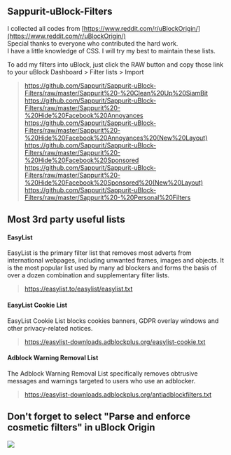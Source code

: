 ## Sappurit-uBlock-Filters
I collected all codes from [https://www.reddit.com/r/uBlockOrigin/](https://www.reddit.com/r/uBlockOrigin/)                
Special thanks to everyone who contributed the hard work.  
I have a little knowledge of CSS. I will try my best to maintain these lists.

To add my filters into uBlock, just click the RAW button and copy those link to your uBlock Dashboard > Filter lists > Import  
> https://github.com/Sappurit/Sappurit-uBlock-Filters/raw/master/Sappurit%20-%20Clean%20Up%20SiamBit
> https://github.com/Sappurit/Sappurit-uBlock-Filters/raw/master/Sappurit%20-%20Hide%20Facebook%20Annoyances
> https://github.com/Sappurit/Sappurit-uBlock-Filters/raw/master/Sappurit%20-%20Hide%20Facebook%20Annoyances%20(New%20Layout)  
> https://github.com/Sappurit/Sappurit-uBlock-Filters/raw/master/Sappurit%20-%20Hide%20Facebook%20Sponsored
> https://github.com/Sappurit/Sappurit-uBlock-Filters/raw/master/Sappurit%20-%20Hide%20Facebook%20Sponsored%20(New%20Layout)  
> https://github.com/Sappurit/Sappurit-uBlock-Filters/raw/master/Sappurit%20-%20Personal%20Filters


## Most 3rd party useful lists

#### **EasyList**
EasyList is the primary filter list that removes most adverts from international webpages, including unwanted frames, images and objects. It is the most popular list used by many ad blockers and forms the basis of over a dozen combination and supplementary filter lists.  
> https://easylist.to/easylist/easylist.txt

#### **EasyList Cookie List**
EasyList Cookie List blocks cookies banners, GDPR overlay windows and other privacy-related notices.
> https://easylist-downloads.adblockplus.org/easylist-cookie.txt

#### **Adblock Warning Removal List**
The Adblock Warning Removal List specifically removes obtrusive messages and warnings targeted to users who use an adblocker.
> https://easylist-downloads.adblockplus.org/antiadblockfilters.txt


## Don't forget to select "Parse and enforce cosmetic filters" in uBlock Origin

![](https://i.imgur.com/KTU2d0p.png)

